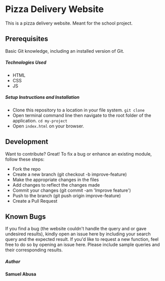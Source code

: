 # Pizza Delivery Website
 This is a pizza delivery website. Meant for the school project.
## Prerequisites
Basic Git knowledge, including an installed version of Git.
##### Technologies Used
- HTML 
- CSS
- JS
##### Setup Instructions and Installation
- Clone this repository to a location in your file system.
 `git clone `
- Open terminal command line then navigate to the root folder of the application. 
`cd my-project`
- Open `index.html` on your browser.
## Development
Want to contribute? Great!
To fix a bug or enhance an existing module, follow these steps:
- Fork the repo
- Create a new branch (git checkout -b improve-feature)
- Make the appropriate changes in the files
- Add changes to reflect the changes made
- Commit your changes (git commit -am 'Improve feature')
- Push to the branch (git push origin improve-feature)
- Create a Pull Request
## Known Bugs
If you find a bug (the website couldn't handle the query and or gave undesired results), kindly open an issue here by including your search query and the expected result.
If you'd like to request a new function, feel free to do so by opening an issue here. Please include sample queries and their corresponding results.

##### Author

**Samuel Abusa**